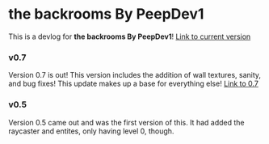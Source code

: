 # the backrooms By PeepDev1

This is a devlog for **the backrooms By PeepDev1**!
[Link to current version](https://scratch.mit.edu/projects/771896877/)

### v0.7

Version 0.7 is out! This version includes the addition of wall textures, sanity, and bug fixes! This update makes up a base for everything else!
[Link to 0.7](https://scratch.mit.edu/projects/795455992/)

### v0.5

Version 0.5 came out and was the first version of this. It had added the raycaster and entites, only having level 0, though.
